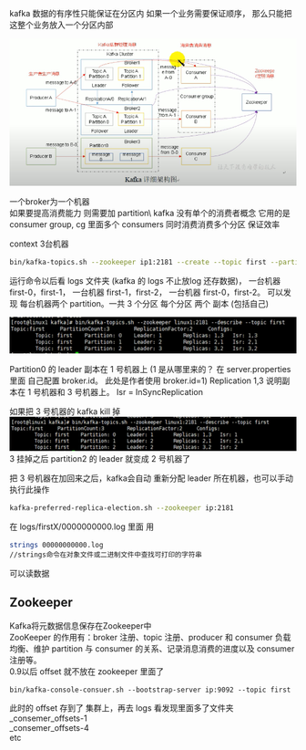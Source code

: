 kafka 数据的有序性只能保证在分区内 如果一个业务需要保证顺序， 那么只能把这整个业务放入一个分区内部

![driver program](pic/archDetails.png)

一个broker为一个机器 \
如果要提高消费能力 则需要加 partition\ 
kafka 没有单个的消费者概念 它用的是 consumer group, cg 里面多个 consumers 同时消费消费多个分区 保证效率 


context 3台机器
```bash
bin/kafka-topics.sh --zookeeper ip1:2181 --create --topic first --partitions 3 --replication-factor 2
```
运行命令以后看 logs 文件夹 (kafka 的 logs 不止放log 还存数据)， 一台机器first-0，first-1， 一台机器 first-1，first-2， 一台机器 first-0，first-2。 可以发现 每台机器两个 partition。一共 3 个分区 每个分区 两个 副本 (包括自己)

![driver program](pic/describeTopic.png)

Partition0  的 leader 副本在 1 号机器上 (1 是从哪里来的？ 在 server.properties 里面 自己配置 broker.id。 此处是作者使用 broker.id=1)
Replication 1,3 说明副本在 1 号机器和 3 号机器上。
Isr = InSyncReplication 

如果把 3 号机器的 kafka kill 掉
![driver program](pic/kill3.png)
3 挂掉之后 partition2 的 leader 就变成 2 号机器了

把 3 号机器在加回来之后，kafka会自动 重新分配 leader 所在机器，也可以手动执行此操作
```bash
kafka-preferred-replica-election.sh --zookeeper ip:2181
```

在 logs/firstX/0000000000.log 里面 用
```bash
strings 00000000000.log
//strings命令在对象文件或二进制文件中查找可打印的字符串
```
可以读数据

## Zookeeper
Kafka将元数据信息保存在Zookeeper中\
ZooKeeper 的作用有：broker 注册、topic 注册、producer 和 consumer 负载均衡、维护 partition 与 consumer 的关系、记录消息消费的进度以及 consumer 注册等。\
0.9以后 offset 就不放在 zookeeper 里面了 
```
bin/kafka-console-consuer.sh --bootstrap-server ip:9092 --topic first
```
此时的 offset 存到了 集群上，再去 logs 看发现里面多了文件夹\
_consemer_offsets-1\
_consemer_offsets-4\
etc